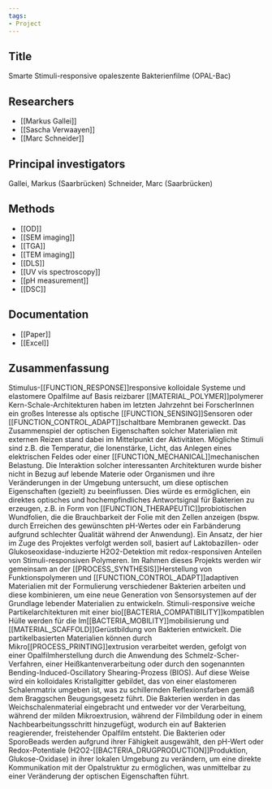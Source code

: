 ```yaml
---
tags: 
- Project
---
```

## Title
Smarte Stimuli-responsive opaleszente Bakterienfilme (OPAL-Bac)

## Researchers
- [[Markus Gallei]]
- [[Sascha Verwaayen]]
- [[Marc Schneider]]

## Principal investigators
Gallei, Markus (Saarbrücken)
Schneider, Marc (Saarbrücken)

## Methods
- [[OD]]
- [[SEM imaging]]
- [[TGA]]
- [[TEM imaging]]
- [[DLS]]
- [[UV vis spectroscopy]]
- [[pH measurement]]
- [[DSC]]

## Documentation
- [[Paper]]
- [[Excel]]

## Zusammenfassung
Stimulus-[[FUNCTION_RESPONSE]]responsive kolloidale Systeme und elastomere Opalfilme auf Basis reizbarer [[MATERIAL_POLYMER]]polymerer Kern-Schale-Architekturen haben im letzten Jahrzehnt bei ForscherInnen ein großes Interesse als optische [[FUNCTION_SENSING]]Sensoren oder [[FUNCTION_CONTROL_ADAPT]]schaltbare Membranen geweckt. Das Zusammenspiel der optischen Eigenschaften solcher Materialien mit externen Reizen stand dabei im Mittelpunkt der Aktivitäten. Mögliche Stimuli sind z.B. die Temperatur, die Ionenstärke, Licht, das Anlegen eines elektrischen Feldes oder einer [[FUNCTION_MECHANICAL]]mechanischen Belastung. Die Interaktion solcher interessanten Architekturen wurde bisher nicht in Bezug auf lebende Materie oder Organismen und ihre Veränderungen in der Umgebung untersucht, um diese optischen Eigenschaften (gezielt) zu beeinflussen. Dies würde es ermöglichen, ein direktes optisches und hochempfindliches Antwortsignal für Bakterien zu erzeugen, z.B. in Form von [[FUNCTION_THERAPEUTIC]]probiotischen Wundfolien, die die Brauchbarkeit der Folie mit den Zellen anzeigen (bspw. durch Erreichen des gewünschten pH-Wertes oder ein Farbänderung aufgrund schlechter Qualität während der Anwendung). Ein Ansatz, der hier im Zuge des Projektes verfolgt werden soll, basiert auf Laktobazillen- oder Glukoseoxidase-induzierte H2O2-Detektion mit redox-responsiven Anteilen von Stimuli-responsiven Polymeren.  Im Rahmen dieses Projekts werden wir gemeinsam an der [[PROCESS_SYNTHESIS]]Herstellung von Funktionspolymeren und [[FUNCTION_CONTROL_ADAPT]]adaptiven Materialien mit der Formulierung verschiedener Bakterien arbeiten und diese kombinieren, um eine neue Generation von Sensorsystemen auf der Grundlage lebender Materialien zu entwickeln. Stimuli-responsive weiche Partikelarchitekturen mit einer bio[[BACTERIA_COMPATIBILITY]]kompatiblen Hülle werden für die Im[[BACTERIA_MOBILITY]]mobilisierung und [[MATERIAL_SCAFFOLD]]Gerüstbildung von Bakterien entwickelt. Die partikelbasierten Materialien können durch Mikro[[PROCESS_PRINTING]]extrusion verarbeitet werden, gefolgt von einer Opalfilmherstellung durch die Anwendung des Schmelz-Scher-Verfahren, einer Heißkantenverarbeitung oder durch den sogenannten Bending-Induced-Oscillatory Shearing-Prozess (BIOS). Auf diese Weise wird ein kolloidales Kristallgitter gebildet, das von einer elastomeren Schalenmatrix umgeben ist, was zu schillernden Reflexionsfarben gemäß dem Braggschen Beugungsgesetz führt. Die Bakterien werden in das Weichschalenmaterial eingebracht und entweder vor der Verarbeitung, während der milden Mikroextrusion, während der Filmbildung oder in einem Nachbearbeitungsschritt hinzugefügt, wodurch ein auf Bakterien reagierender, freistehender Opalfilm entsteht. Die Bakterien oder SporoBeads werden aufgrund ihrer Fähigkeit ausgewählt, den pH-Wert oder Redox-Potentiale (H2O2-[[BACTERIA_DRUGPRODUCTION]]Produktion, Glukose-Oxidase) in ihrer lokalen Umgebung zu verändern, um eine direkte Kommunikation mit der Opalstruktur zu ermöglichen, was unmittelbar zu einer Veränderung der optischen Eigenschaften führt.